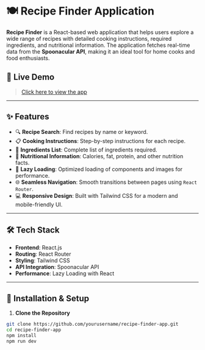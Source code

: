# 🍽️ Recipe Finder Application

**Recipe Finder** is a React-based web application that helps users explore a wide range of recipes with detailed cooking instructions, required ingredients, and nutritional information. The application fetches real-time data from the **Spoonacular API**, making it an ideal tool for home cooks and food enthusiasts.

## 🔗 Live Demo

> [Click here to view the app](https://recipe-finder-application-ten.vercel.app/)  


---

## ✨ Features

- 🔍 **Recipe Search**: Find recipes by name or keyword.
- 📋 **Cooking Instructions**: Step-by-step instructions for each recipe.
- 🥗 **Ingredients List**: Complete list of ingredients required.
- 🍎 **Nutritional Information**: Calories, fat, protein, and other nutrition facts.
- 🚀 **Lazy Loading**: Optimized loading of components and images for performance.
- 🌐 **Seamless Navigation**: Smooth transitions between pages using `React Router`.
- 💻 **Responsive Design**: Built with Tailwind CSS for a modern and mobile-friendly UI.

---

## 🛠️ Tech Stack

- **Frontend**: React.js
- **Routing**: React Router
- **Styling**: Tailwind CSS
- **API Integration**: Spoonacular API
- **Performance**: Lazy Loading with React

---

## 🧰 Installation & Setup

1. **Clone the Repository**

```bash
git clone https://github.com/yourusername/recipe-finder-app.git
cd recipe-finder-app
npm install 
npm run dev
